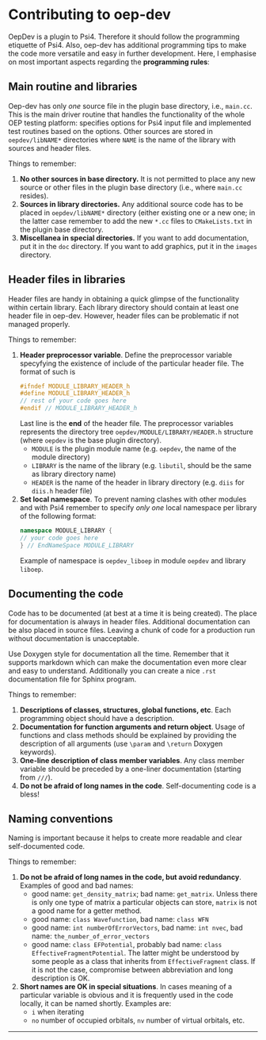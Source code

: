 Contributing to oep-dev
=======================

OepDev is a plugin to Psi4. Therefore it should follow the programming etiquette of Psi4. Also,
oep-dev has additional programming tips to make the code more versatile and easy in further development.
Here, I emphasise on most important aspects regarding the **programming rules**:

Main routine and libraries
--------------------------

Oep-dev has only *one* source file in the plugin base directory, i.e., `main.cc`. This is the main
driver routine that handles the functionality of the whole OEP testing platform: specifies options for 
Psi4 input file and implemented test routines based on the options. Other sources are stored
in `oepdev/libNAME*` directories where `NAME` is the name of the library with sources and header files.

Things to remember:

  1. **No other sources in base directory.** 
     It is not permitted to place any new source or other files in the plugin base directory 
     (i.e., where `main.cc` resides). 
  2. **Sources in library directories.** 
     Any additional source code has to be placed in `oepdev/libNAME*` directory (either existing one or a new one; in the 
     latter case remember to add the new `*.cc` files to `CMakeLists.txt` in the plugin base directory.
  3. **Miscellanea in special directories.** 
     If you want to add documentation, put it in the `doc` directory. 
     If you want to add graphics, put it in the `images` directory.


Header files in libraries
-------------------------

Header files are handy in obtaining a quick glimpse of the functionality within certain library. Each library
directory should contain at least one header file in oep-dev. However, header files can be problematic if not managed properly. 

Things to remember:

   1. **Header preprocessor variable**. Define the preprocessor variable specyfying the existence of include 
      of the particular header file. The format of such is
      ```c++
      #ifndef MODULE_LIBRARY_HEADER_h
      #define MODULE_LIBRARY_HEADER_h
      // rest of your code goes here
      #endif // MODULE_LIBRARY_HEADER_h
      ```
      Last line is the **end** of the header file. The preprocessor variables represents
      the directory tree `oepdev/MODULE/LIBRARY/HEADER.h` structure (where `oepdev` is the base plugin directory). 
        * `MODULE` is the plugin module name (e.g. `oepdev`, the 
           name of the module directory)
        * `LIBRARY` is the name of the library (e.g. `libutil`, should be the same as library directory name)
        * `HEADER` is the name of the header in library directory (e.g. `diis` for `diis.h` header file)
   2. **Set local namespace**. To prevent naming clashes with other modules and with Psi4 remember to specify
      *only one* local namespace per library of the following format:
      ```c++
      namespace MODULE_LIBRARY {
      // your code goes here
      } // EndNameSpace MODULE_LIBRARY
      ```
      Example of namespace is `oepdev_liboep` in module `oepdev` and library `liboep`. 

Documenting the code
--------------------

Code has to be documented (at best at a time it is being created). The place for documentation 
is always in header files. Additional documentation can be also placed in source files. Leaving a chunk of code
for a production run without documentation is unacceptable. 

Use Doxygen style for documentation all the time. Remember that it supports markdown which can make the documentation
even more clear and easy to understand.
Additionally you can create a nice `.rst` documentation file for Sphinx program.

Things to remember:

   1. **Descriptions of classes, structures, global functions, etc**. Each programming object should have a description.
   2. **Documentation for function arguments and return object**. 
      Usage of functions and class methods should be explained by providing the description of all arguments 
      (use `\param` and `\return` Doxygen keywords).
   3. **One-line description of class member variables**. Any class member variable should be preceded by 
      a one-liner documentation (starting from `///`).
   4. **Do not be afraid of long names in the code**. Self-documenting code is a bless!

Naming conventions
------------------

Naming is important because it helps to create more readable and clear self-documented code. 

Things to remember:

   1. **Do not be afraid of long names in the code, but avoid redundancy**. Examples of good and bad names:
      * good name: `get_density_matrix`; bad name: `get_matrix`. Unless there is only one type of matrix
        a particular objects can store, `matrix` is not a good name for a getter method. 
      * good name: `class Wavefunction`, bad name: `class WFN`
      * good name: `int numberOfErrorVectors`, bad name: `int nvec`, bad name: `the_number_of_error_vectors`
      * good name: `class EFPotential`, probably bad name: `class EffectiveFragmentPotential`.
        The latter might be understood by some people as a class that inherits from `EffectiveFragment` class. 
        If it is not the case, compromise between abbreviation and long description is OK.
   2. **Short names are OK in special situations**. In cases meaning of a particular variable is obvious and
      it is frequently used in the code locally, it can be named shortly. Examples are:
      * `i` when iterating
      * `no` number of occupied orbitals, `nv` number of virtual orbitals, etc.

*********
